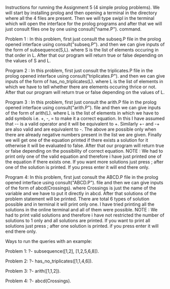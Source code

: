 Instructions for running the Assignment 5 (4 simple prolog problems). We will start by installing prolog and then opening a terminal
in the directory where all the 4 files are present. Then we will type swipl in the terminal which will open the interface for the prolog
programs and after that we will just consult files one by one using consult("name.P"). command. 

Problem 1 :  In this problem, first just consult the subseq.P file in the prolog opened interface using consult("subseq.P"). and then we can give inputs of the form of subsequence(S,L). where S is the list of elements occuring in that order in L. After that our program will return true or false depending on the values of S and L.


Program 2 : In this problem, first just consult the triplicates.P file in the prolog opened interface using consult("triplicates.P"). and then we can give inputs of the form of has_no_triplicates(L). where L is the list of elements in which we have to tell whether there are elements occuring thrice or not. After that our program will return true or false depending on the values of L.


Program 3 : In this problem, first just consult the arith.P file in the prolog opened interface using consult("arith.P"). file and then we can give inputs of the form of arith(L). where L is the list of elements in which we have to add symbols i.e. +, -, = to make it a correct equation. In this I have assumed that -- is a valid operator and it will be equivalent to +. Similarly +- and -+ are also valid and are equivalent to -. The above are possible only when there are already negative numbers present in the list we are given. Finally we will get one of the equation printed if there exists a solution for it otherwise it will be evaluated to false. After that our program will return true or false depending on the possibility of correct equation.
NOTE : We had to print only one of the valid equation and therefore i have just printed one of the equation if there exists one.
If you want more solutions just press ; after one of the solution is printed. If you press enter it will end there only.


Program 4: In this problem, first just consult the ABCD.P file in the prolog opened interface using consult("ABCD.P"). file and then we can give inputs of the form of abcd(Crossings). where Crossings is just the name of the variable and we have to put it directly in abcd. After that solutions of the problem statement will be printed. There are total 6 types of solution possible and in terminal it will print only one. I have tried printing all the solutions in the online terminal and all of them were possible. 
NOTE : We had to print valid solutions and therefore i have not restricted the number of solutions to 1 only and all solutions are printed.
If you want to print all solutions just press ; after one solution is printed. if you press enter it will end there only.


Ways to run the queries with an example:

Problem 1:
?- subsequence([1,2], [1,2,5,6,8]).

Problem 2:
?- has_no_triplicates([1,1,4,6]).

Problem 3: 
?- arith([1,1,2]).

Problem 4:
?- abcd(Crossings).



